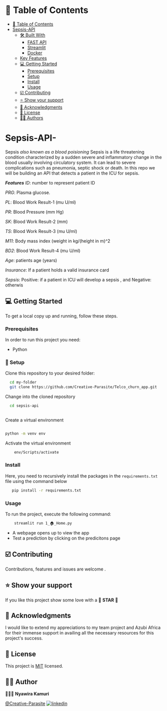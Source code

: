 <!-- TABLE OF CONTENTS -->

# 🔖 Table of Contents

- [📑 Table of Contents](#-table-of-contents)
- [Sepsis-API ](#sepsis-API-)
  - [🛠 Built With ](#-built-with-)
    - [FAST API ](#fastapi-)
    - [Streamlit ](#streamlit-)
    - [Docker ](#docker-)
  - [Key Features ](#key-features-)
  - [💻 Getting Started ](#-getting-started-)
    - [Prerequisites](#prerequisites)
    - [Setup](#setup)
    - [Install](#install)
    - [Usage](#usage)
  - [☑️ Contributing ](#-contributing-)
  - [⭐️ Show your support ](#️-show-your-support-)
  - [🤝 Acknowledgments ](#-acknowledgments-)
  - [📝 License ](#-license-)
  - [🦹‍♀️ Authors ](#-authors-)

# Sepsis-API-
Sepsis *also known as a blood poisioning*
Sepsis is a life threatening condition characterized by a sudden severe and inflammatory change in the blood usually involving circulatory system. It can lead to severe complications such as pneumonia, septic shock or death.
In this repo we will be building an API that detects a patient in the ICU for sepsis.

***Features***
*ID*: number to represent patient ID

*PRG*: Plasma glucose.

*PL*: Blood Work Result-1 (mu U/ml)

*PR*: Blood Pressure (mm Hg)

*SK*: Blood Work Result-2 (mm)

*TS*: Blood Work Result-3 (mu U/ml)

*M11*: Body mass index (weight in kg/(height in m)^2

*BD2*: Blood Work Result-4 (mu U/ml)

*Age*: patients age (years)

*Insurance*: If a patient holds a valid insurance card

*Sepsis*: Positive: if a patient in ICU will develop a sepsis , and Negative: otherwis

## 💻 Getting Started <a name="getting-started"></a>

To get a local copy up and running, follow these steps.

### Prerequisites
In order to run this project you need:
- Python

### 🏹 Setup
Clone this repository to your desired folder:
```sh
  cd my-folder
  git clone https://github.com/Creative-Parasite/Telco_churn_app.git
```
Change into the cloned repository

```sh
  cd sepsis-api
  
```

Create a virtual environment

```sh

python -m venv env

```

Activate the virtual environment

```sh
    env/Scripts/activate
```

### Install
Here, you need to recursively install the packages in the `requirements.txt` file using the command below 

```sh
   pip install -r requirements.txt
```
### Usage
To run the project, execute the following command:

```sh
    streamlit run 1_🏠_Home.py

```
- A webpage opens up to view the app
- Test a prediction by clicking on the predicitons page

## ☑️ Contributing <a name="contributing"></a>
Contributions, features and issues are welcome .

## ⭐️ Show your support <a name="support"></a>
If you like this project show some love with a  🌟 **STAR** 🌟

## 🤝 Acknowledgments <a name="acknowledgements"></a>
I would like to extend my appreciations to my team project and Azubi Africa for their immense support in availing all the necessary resources for this project's success.

## 📝 License <a name="license"></a> 
This project is [MIT](https://choosealicense.com/licenses/mit/) licensed.

## 🦹‍♀️ Author <a name="authors"></a>
🕵🏽‍♀️ **Nyawira Kamuri**

[@Creative-Parasite](https://github.com/Creative-Parasite) 
[![linkedin](https://img.shields.io/badge/linkedin-0A66C2?style=for-the-badge&logo=linkedin&logoColor=white)](https://www.linkedin.com/in/evalyne-kamuri/)
